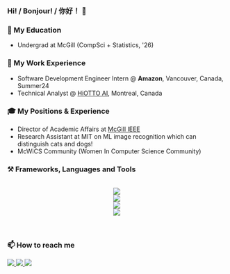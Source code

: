 ### Hi! / Bonjour! / 你好！ 👋

<!--
**HathawayQAQ/HathawayQAQ** is a ✨ _special_ ✨ repository because its `README.md` (this file) appears on your GitHub profile.
-->

### 🏫 My Education
- Undergrad at McGill (CompSci + Statistics, '26)
  
### 💼 My Work Experience
- Software Development Engineer Intern @ **Amazon**, Vancouver, Canada, Summer24
- Technical Analyst @ [HiOTTO AI](https://www.hiotto.ai/), Montreal, Canada
  
### 🎓 My Positions & Experience
- Director of Academic Affairs at [McGill IEEE](https://ieeemcgill.com/)
- Research Assistant at MIT on ML image recognition which can distinguish cats and dogs!
- McWiCS Community (Women In Computer Science Community)
  
### ⚒️ Frameworks, Languages and Tools
<br/>
<div align="center">
    <img src="https://skillicons.dev/icons?i=nodejs,react,vue,spring,aws,git,github,npm,docker" /><br>
    <img src="https://skillicons.dev/icons?i=python,java,javascript,typescript,c,html,css,bash,cloudflare" /><br>
    <img src="https://skillicons.dev/icons?i=selenium,pytorch,sklearn,tensorflow,linux,powershell,wordpress,r,latex" /><br>
    <img src="https://skillicons.dev/icons?i=postman,matlab,vim,vscode,eclipse,idea,pycharm,ps,pr" />
</div>
<br/><br/>

### 📫 How to reach me
<div align="left"> 
  <a href="mailto:hangyi.hao@mail.mcgill.ca">
    <img src="https://img.shields.io/badge/Gmail-8FD9FB?style=for-the-badge&logo=gmail&logoColor=white" />
  </a>
  <a href="https://www.linkedin.com/in/hangyihao/" target="_blank">
    <img src="https://img.shields.io/badge/LinkedIn-0077B5?style=for-the-badge&logo=linkedin&logoColor=white" target="_blank" />
  </a>
  <a href="http://hangyihao.me:32045/" target="_blank">
     <img src="https://img.shields.io/badge/Website-F4C2C2?style=for-the-badge&logo=/e/&logoColor=white" target="_blank" />
  </a>
</div>
<br/>
